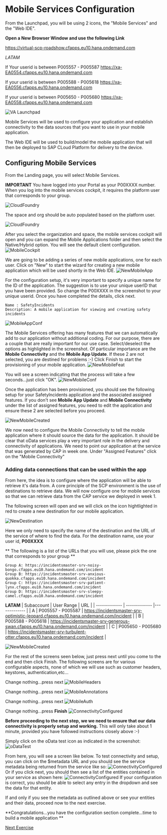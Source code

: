 # Mobile Services Configuration

From the Launchpad, you will be using 2 icons, the "Mobile Services" and the "Web IDE". 

**Open a New Browser Window and use the following Link**

https://virtual-scp-roadshow.cfapps.eu10.hana.ondemand.com

*LATAM*

If Your userid is between P005557 - P005587
https://xa-EA0554.cfapps.eu10.hana.ondemand.com

If your userid is between P005588 - P005618
https://xa-EA0556.cfapps.eu10.hana.ondemand.com

If your userid is between P005650 - P005680
https://xa-EA0558.cfapps.eu10.hana.ondemand.com

![VA Launchpad](images/landingpage.png)

Mobile Services will be used to configure your application and establish connectivity to the data sources that you want to use in your mobile application.

The Web IDE will be used to build/model the mobile application that will then be deployed to SAP CLoud Platform for delivery to the device.

## Configuring Mobile Services

From the Landing page, you will select Mobile Services.

**IMPORTANT**
You have logged into your Portal as your P00XXXX number. When you log into the mobile services cockpit, it requires the platform user that corresponds to your group.

![CloudFoundry](images/mobileservicescockpitauthplatform.png)

The space and org should be auto populated based on the platform user.

![CloudFoundry](images/mobileservicesorg.png)

After you select the organization and space, the mobile services cockpit will open and you can expand the Mobile Applications folder and then select the Native/Hybrid option. You will see the default client configuration.
![MobileCockpit](images/mobileervicescockpit.png)


We are going to be adding a series of new mobile applications, one for each user. Click on "New" to start the wizard for creating a new mobile application which will be used shortly in the Web IDE.
![NewMobileApp](images/newmobileapp.png)

For the configuration setup, it's very important to specify a unique name for the ID of the application. The suggestion is to use your unique userID that you have been provided. So change the P00XXXX in the screenshot to your unique userid. Once you have completed the details, click next.

    Name : SafetyIncidents
    Description: A mobile application for viewing and creating safety incidents
    
![MobileAppConf](images/mobileappconfig.png)

The Mobile Services offering has many features that we can automatically add to our application without additional coding. For our purpose, there are a couple that are really important for our use case. Select/deselect the options as highlighted in the screenshot. Of particular importance are the **Mobile Connectivity** and the **Mobile App Update**. If these 2 are not selected, you are destined for problems :-) Click Finish to start the provisioning of your mobile application.
![NewMobileFeat](images/mobileappconfig2.png)

You will see a screen indicating that the process will take a few seconds...just click "OK".
![NewMobileConf](images/mobileappconfig3.png)

Once the application has been provisioned, you should see the following setup for your SafetyIncidents application and the associated assigned features.  If you don't see **Mobile App Update** and **Mobile Connectivity** under the list of assigned features, you need to edit the application and ensure these 2 are selected before you proceed.

![NewMobileCreated](images/mobileappconfig4.png)


We now need to configure the Mobile Connectivity to tell the mobile application where it should source the data for the application. It should be clear that oData services play a very important role in the delivery and connectivity of applications. We need to point our application at the service that was generated by CAP in week one. Under "Assigned Features" click on the "Mobile Connectivity" 

### Adding data connections that can be used within the app

From here, the idea is to configure where the application will be able to retrieve it's data from. A core principle of the SCP environment is the use of destinations to retrieve data. We will now configure one for mobile services so that we can retrieve data from the CAP service we deployed in week 1.

The following screen will open and we will click on the icon hightlighted in red to create a new destination for our mobile application.

![NewDestination](images/mobileconn.png)

Here we only need to specify the name of the destination and the URL of the service of where to find the data. For the destination name, use your user id, **P00XXXX**

** The following is a list of the URLs that you will use, please pick the one that corresponds to your group **

    Group A: https://incidentsmaster-srv-noisy-bongo.cfapps.eu10.hana.ondemand.com/incident 
    Group B: https://incidentsmaster-srv-anxious-quokka.cfapps.eu10.hana.ondemand.com/incident 
    Group C: https://incidentsmaster-srv-patient-lynx.cfapps.eu10.hana.ondemand.com/incident
    Group D: https://incidentsmaster-srv-sleepy-camel.cfapps.eu10.hana.ondemand.com/incident
    
**LATAM**
| Subaccount | User Range |  URL | 
| ------------- | ------------- |------------- |
| A | P005557 - P005587 | https://incidentsmaster-srv-optimistic-leopard.cfapps.eu10.hana.ondemand.com/incident |
| B | P005588 - P005618 | https://incidentsmaster-srv-generous-swan.cfapps.eu10.hana.ondemand.com/incident      |
| C | P005650 - P005680 | https://incidentsmaster-srv-turbulent-otter.cfapps.eu10.hana.ondemand.com/incident    |


![NewMobileCreated](images/mobiledest.png)

For the rest of the screens seen below, just press next until you come to the end and then click Finish. The following screens are for various configurable aspects, none of which we will use such as customer headers, keystores, authentication,etc...

Change nothing...press next 
![MobileHeaders](images/mobileheaders.png)

Change nothing...press next
![MobileAnnotations](images/mobileannotations.png)

Change nothing...press next
![MobileAuth](images/mobileauth.png)

Change nothing...press **Finish**
![ConnectivityConfigured](images/mobilekeystore.png)

**Before proceeding to the next step, we we need to ensure that our data connectivity is properly setup and working.**
This will only take about 1 minute, provided you have followed instructions closely above :-)

Simply click on the oData test icon as indicated in the screenshot:
![oDataTest](images/mobileconntest.png)

From here, you will see a screen like below. To test connectivity and setup, you can click on the $metadata URL and you should see the service metadata being returned from the service like so:
![ConnectivityConfigured](images/metadata.png)
Or if you click next, you should then see a list of the entities contained in your service as shown here:
![ConnectivityConfigured](images/mobileconntest3.png)
If your configuration is correct, you should be able to select any entry in the dropdown and see the data for that entity.

If and only if you see the metadata as outlined above or see your entities and their data, proceed now to the next exercise.

**Congratulations...you have the configuration section complete...time to build a mobile application **


[Next Exercise](Part2.md)

